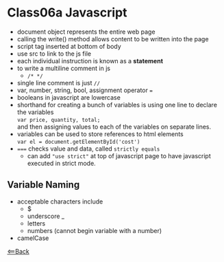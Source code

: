 # Class06a Javascript

- document object represents the entire web page
- calling the write() method allows content to be written into the page
- script tag inserted at bottom of body
- use src to link to the js file
- each individual instruction is known as a **statement**
- to write a multiline comment in js
  - `/* */`
- single line comment is just `//`
- var, number, string, bool, assignment operator `=`
- booleans in javascript are lowercase
- shorthand for creating a bunch of variables is using one line to declare the variables  
`var price, quantity, total;`  
and then assigning values to each of the variables on separate lines.
- variables can be used to store references to html elements  
`var el = document.getElementById('cost')`
- `===` checks value and data, called `strictly equals`
  - can add `"use strict"` at top of javascript page to have javascript executed in strict mode.

## Variable Naming

- acceptable characters include
  - $
  - underscore _
  - letters
  - numbers (cannot begin variable with a number)
- camelCase

[<==Back](README.md)
